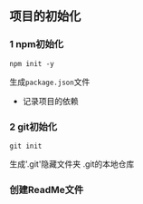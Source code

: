 ## 项目的初始化

### 1 npm初始化

```
npm init -y
```

生成`package.json`文件

- 记录项目的依赖
  
### 2 git初始化

```
git init 
```

生成'.git'隐藏文件夹 .git的本地仓库

### 创建ReadMe文件

